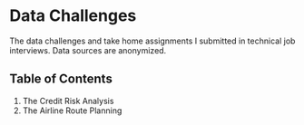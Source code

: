 # Data Challenges
The data challenges and take home assignments I submitted in technical job interviews. Data sources are anonymized.
## Table of Contents 
1. The Credit Risk Analysis
2. The Airline Route Planning
